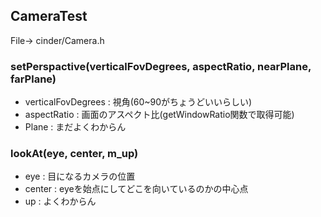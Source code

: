 ## CameraTest

File-> cinder/Camera.h    

### setPerspactive(verticalFovDegrees, aspectRatio, nearPlane, farPlane)

- verticalFovDegrees : 視角(60~90がちょうどいいらしい)    
- aspectRatio        : 画面のアスペクト比(getWindowRatio関数で取得可能)    
- Plane              : まだよくわからん    

### lookAt(eye, center, m_up)

- eye    : 目になるカメラの位置    
- center : eyeを始点にしてどこを向いているのかの中心点    
- up     : よくわからん